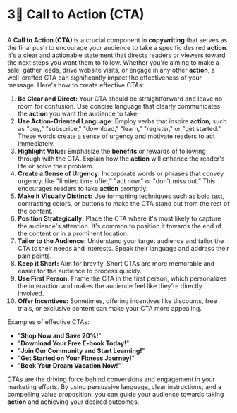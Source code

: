 # 3⃣ Call to Action (CTA)

<figure><img src="https://anincubator.com/wp-content/uploads/2022/08/que-son-Los-call-to-action-y-para-que-sirven-Portada.png" alt=""><figcaption></figcaption></figure>

A **Call to Action (CTA)** is a crucial component in **copywriting** that serves as the final push to encourage your audience to take a specific desired **action**. It's a clear and actionable statement that directs readers or viewers toward the next steps you want them to follow. Whether you're aiming to make a sale, gather leads, drive website visits, or engage in any other **action**, a well-crafted CTA can significantly impact the effectiveness of your message. Here's how to create effective CTAs:

1. **Be Clear and Direct:** Your CTA should be straightforward and leave no room for confusion. Use concise language that clearly communicates the **action** you want the audience to take.
2. **Use Action-Oriented Language:** Employ verbs that inspire **action**, such as "buy," "subscribe," "download," "learn," "register," or "get started." These words create a sense of urgency and motivate readers to act immediately.
3. **Highlight Value:** Emphasize the **benefits** or rewards of following through with the CTA. Explain how the **action** will enhance the reader's life or solve their problem.
4. **Create a Sense of Urgency:** Incorporate words or phrases that convey urgency, like "limited time offer," "act now," or "don't miss out." This encourages readers to take **action** promptly.
5. **Make it Visually Distinct:** Use formatting techniques such as bold text, contrasting colors, or buttons to make the CTA stand out from the rest of the content.
6. **Position Strategically:** Place the CTA where it's most likely to capture the audience's attention. It's common to position it towards the end of the content or in a prominent location.
7. **Tailor to the Audience:** Understand your target audience and tailor the CTA to their needs and interests. Speak their language and address their pain points.
8. **Keep it Short:** Aim for brevity. Short CTAs are more memorable and easier for the audience to process quickly.
9. **Use First Person:** Frame the CTA in the first person, which personalizes the interaction and makes the audience feel like they're directly involved.
10. **Offer Incentives:** Sometimes, offering incentives like discounts, free trials, or exclusive content can make your CTA more appealing.

Examples of effective CTAs:

* "**Shop Now and Save 20%!**"
* "**Download Your Free E-book Today!**"
* "**Join Our Community and Start Learning!**"
* "**Get Started on Your Fitness Journey!**"
* "**Book Your Dream Vacation Now!**"

CTAs are the driving force behind conversions and engagement in your marketing efforts. By using persuasive language, clear instructions, and a compelling value proposition, you can guide your audience towards taking **action** and achieving your desired outcomes.
